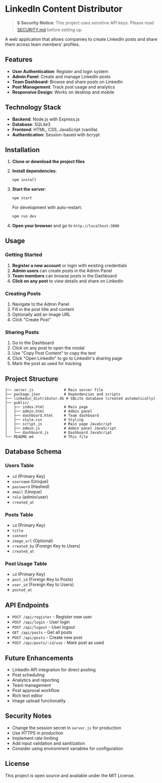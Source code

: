 # LinkedIn Content Distributor

> 🔒 **Security Notice**: This project uses sensitive API keys. Please read [SECURITY.md](SECURITY.md) before setting up.

A web application that allows companies to create LinkedIn posts and share them across team members' profiles.

## Features

- **User Authentication**: Register and login system
- **Admin Panel**: Create and manage LinkedIn posts
- **Team Dashboard**: Browse and share posts on LinkedIn
- **Post Management**: Track post usage and analytics
- **Responsive Design**: Works on desktop and mobile

## Technology Stack

- **Backend**: Node.js with Express.js
- **Database**: SQLite3
- **Frontend**: HTML, CSS, JavaScript (vanilla)
- **Authentication**: Session-based with bcrypt

## Installation

1. **Clone or download the project files**

2. **Install dependencies**:
   ```bash
   npm install
   ```

3. **Start the server**:
   ```bash
   npm start
   ```
   
   For development with auto-restart:
   ```bash
   npm run dev
   ```

4. **Open your browser** and go to `http://localhost:3000`

## Usage

### Getting Started

1. **Register a new account** or login with existing credentials
2. **Admin users** can create posts in the Admin Panel
3. **Team members** can browse posts in the Dashboard
4. **Click on any post** to view details and share on LinkedIn

### Creating Posts

1. Navigate to the Admin Panel
2. Fill in the post title and content
3. Optionally add an image URL
4. Click "Create Post"

### Sharing Posts

1. Go to the Dashboard
2. Click on any post to open the modal
3. Use "Copy Post Content" to copy the text
4. Click "Open LinkedIn" to go to LinkedIn's sharing page
5. Mark the post as used for tracking

## Project Structure

```
├── server.js              # Main server file
├── package.json           # Dependencies and scripts
├── linkedin_distributor.db # SQLite database (created automatically)
├── public/
│   ├── index.html         # Main page
│   ├── admin.html         # Admin panel
│   ├── dashboard.html     # Team dashboard
│   ├── style.css          # Styling
│   ├── script.js          # Main page JavaScript
│   ├── admin.js           # Admin panel JavaScript
│   └── dashboard.js       # Dashboard JavaScript
└── README.md              # This file
```

## Database Schema

### Users Table
- `id` (Primary Key)
- `username` (Unique)
- `password` (Hashed)
- `email` (Unique)
- `role` (admin/user)
- `created_at`

### Posts Table
- `id` (Primary Key)
- `title`
- `content`
- `image_url` (Optional)
- `created_by` (Foreign Key to Users)
- `created_at`

### Post Usage Table
- `id` (Primary Key)
- `post_id` (Foreign Key to Posts)
- `user_id` (Foreign Key to Users)
- `posted_at`

## API Endpoints

- `POST /api/register` - Register new user
- `POST /api/login` - User login
- `POST /api/logout` - User logout
- `GET /api/posts` - Get all posts
- `POST /api/posts` - Create new post
- `POST /api/posts/:id/use` - Mark post as used

## Future Enhancements

- LinkedIn API integration for direct posting
- Post scheduling
- Analytics and reporting
- Team management
- Post approval workflow
- Rich text editor
- Image upload functionality

## Security Notes

- Change the session secret in `server.js` for production
- Use HTTPS in production
- Implement rate limiting
- Add input validation and sanitization
- Consider using environment variables for configuration

## License

This project is open source and available under the MIT License.
